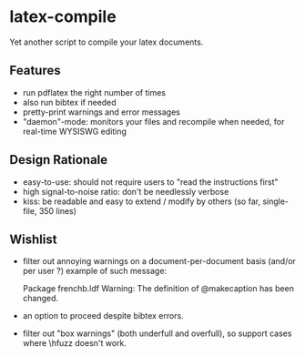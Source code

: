latex-compile
=============

Yet another script to compile your latex documents.


## Features

- run pdflatex the right number of times
- also run bibtex if needed
- pretty-print warnings and error messages
- "daemon"-mode: monitors your files and recompile when needed, for real-time WYSISWG editing



## Design Rationale

- easy-to-use: should not require users to "read the instructions first"
- high signal-to-noise ratio: don't be needlessly verbose
- kiss: be readable and easy to extend / modify by others (so far, single-file, 350 lines)

## Wishlist

- filter out annoying warnings on a document-per-document basis
  (and/or per user ?) 
  example of such message:

    Package frenchb.ldf Warning: The definition of \@makecaption has been changed.

- an option to proceed despite bibtex errors.

- filter out "box warnings" (both underfull and overfull), so support
  cases where \hfuzz doesn't work.

